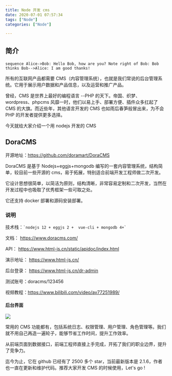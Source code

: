 ```yaml
---
title: Node 开发 cms
date: 2020-07-01 07:57:34
tags: ["Node"]
categories: ["Node"]

---
```


## 简介

​```sequence
Alice->Bob: Hello Bob, how are you?
Note right of Bob: Bob thinks
Bob-->Alice: I am good thanks!
​```

所有的互联网产品都需要 CMS（内容管理系统），也就是我们常说的后台管理系统。它用于展示用户数据和产品信息，以及运营和推广产品。

曾经，CMS 是世界上最好的编程语言 --PHP 的天下。帝国、织梦、wordpress、phpcms 风靡一时，他们以易上手、部署方便、插件众多扛起了 CMS 的大旗。而近些年，其他语言开发的 CMS 也如雨后春笋般冒出来，为不会 PHP 的开发者提供更多选择。

今天就给大家介绍一个用 nodejs 开发的 CMS

## DoraCMS

开源地址：https://github.com/doramart/DoraCMS

DoraCMS 是基于 Nodejs+eggjs+mongodb 编写的一套内容管理系统，结构简单，较目前一些开源的 cms，易于拓展，特别适合前端开发工程师做二次开发。

它设计思想很简单，以简洁为原则，结构清晰，非常容易定制和二次开发，当然在开发过程中也吸取了优秀框架一些可取之处。

它还支持 docker 部署和源码安装部署。

### 说明

技术栈：`` `nodejs 12 + eggjs 2 +  vue-cli + mongodb 4+` ``

文档： https://www.doracms.com/

API： https://www.html-js.cn/static/apidoc/index.html

演示地址： https://www.html-js.cn/

后台登录： https://www.html-js.cn/dr-admin

测试账号：doracms/123456

视频教程：https://www.bilibili.com/video/av77251989/

#### 后台界面

![](https://cdn.guojiang.club/FkDkEw_x97ggv2nIShVKqExfBtzR)

常用的 CMS 功能都有，包括系统日志、权限管理、用户管理、角色管理等。我们就不用自己再造一遍轮子，能够节省工作时间，提升工作效率。

从前端页面到数据接口，前端工程师直接上手完成，开拓了我们的职业边界，提升了竞争力。

迄今为止，它在 github 已经有了 2500 多个 star，当前最新版本是 2.1.6，作者也一直在更新和维护代码。推荐大家开发 CMS 的时候使用，Let's go !
